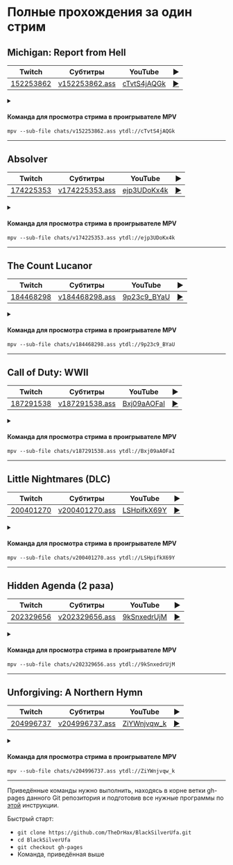 <!-- video.js -->
<link href="https://cdnjs.cloudflare.com/ajax/libs/video.js/6.3.3/video-js.css" rel="stylesheet">
<script src="https://cdnjs.cloudflare.com/ajax/libs/video.js/6.3.3/video.js"></script>
<!-- videojs-youtube -->
<script src="https://cdnjs.cloudflare.com/ajax/libs/videojs-youtube/2.4.1/Youtube.js"></script>
<!-- libjass -->
<link href="https://cdn.jsdelivr.net/npm/libjass@0.11.0/libjass.css" rel="stylesheet">
<script src="https://cdn.jsdelivr.net/npm/libjass@0.11.0/libjass.js"></script>
<!-- videojs-ass -->
<link href="https://cdn.jsdelivr.net/npm/videojs-ass@0.8.0/src/videojs.ass.css" rel="stylesheet">
<script src="https://cdn.jsdelivr.net/npm/videojs-ass@0.8.0/src/videojs.ass.js"></script>
<!-- videojs-resolution-switcher -->
<script src="https://cdn.jsdelivr.net/npm/videojs-resolution-switcher@0.4.2/lib/videojs-resolution-switcher.min.js"></script>

<script>
function createPlayer(id, youtube, twitch) {
  videojs(id, {
    controls: true,
    nativeControlsForTouch: false,
    width: 640,
    height: 360,
    fluid: true,
    plugins: {
      ass: {
        src: ["../chats/v" + twitch + ".ass"],
        delay: -0.1,
      },
      videoJsResolutionSwitcher: {
        default: 'high',
        dynamicLabel: true
      }
    },
    techOrder: ["youtube"],
    sources: [{
      "type": "video/youtube",
      "src": "https://www.youtube.com/watch?v=" + youtube
    }]
  });
}
</script>

# Полные прохождения за один стрим

## Michigan: Report from Hell

| Twitch | Субтитры | YouTube | ▶ |
| ------ | -------- | ------- | - |
| [152253862](https://www.twitch.tv/videos/152253862) | [v152253862.ass](../chats/v152253862.ass) | [cTvtS4jAQGk](https://www.youtube.com/watch?v=cTvtS4jAQGk) | <a href="/src/player.html?v=cTvtS4jAQGk&s=152253862" onclick="return openPlayer152253862()">▶</a> |

<script>
  function openPlayer152253862() {
    createPlayer("player-cTvtS4jAQGk", "cTvtS4jAQGk", "152253862");
    document.getElementById("spoiler-cTvtS4jAQGk").click();
    return false;
  }
</script>

<details>
  <summary id="spoiler-cTvtS4jAQGk"></summary>

  <div class="player-wrapper" style="margin-top: 32px">
    <video
      id="player-cTvtS4jAQGk"
      class="video-js vjs-default-skin vjs-big-play-centered" />
  </div>
</details>

#### Команда для просмотра стрима в проигрывателе MPV

```
mpv --sub-file chats/v152253862.ass ytdl://cTvtS4jAQGk
```

----
## Absolver

| Twitch | Субтитры | YouTube | ▶ |
| ------ | -------- | ------- | - |
| [174225353](https://www.twitch.tv/videos/174225353) | [v174225353.ass](../chats/v174225353.ass) | [ejp3UDoKx4k](https://www.youtube.com/watch?v=ejp3UDoKx4k) | <a href="/src/player.html?v=ejp3UDoKx4k&s=174225353" onclick="return openPlayer174225353()">▶</a> |

<script>
  function openPlayer174225353() {
    createPlayer("player-ejp3UDoKx4k", "ejp3UDoKx4k", "174225353");
    document.getElementById("spoiler-ejp3UDoKx4k").click();
    return false;
  }
</script>

<details>
  <summary id="spoiler-ejp3UDoKx4k"></summary>

  <div class="player-wrapper" style="margin-top: 32px">
    <video
      id="player-ejp3UDoKx4k"
      class="video-js vjs-default-skin vjs-big-play-centered" />
  </div>
</details>

#### Команда для просмотра стрима в проигрывателе MPV

```
mpv --sub-file chats/v174225353.ass ytdl://ejp3UDoKx4k
```

----
## The Count Lucanor

| Twitch | Субтитры | YouTube | ▶ |
| ------ | -------- | ------- | - |
| [184468298](https://www.twitch.tv/videos/184468298) | [v184468298.ass](../chats/v184468298.ass) | [9p23c9_BYaU](https://www.youtube.com/watch?v=9p23c9_BYaU) | <a href="/src/player.html?v=9p23c9_BYaU&s=184468298" onclick="return openPlayer184468298()">▶</a> |

<script>
  function openPlayer184468298() {
    createPlayer("player-9p23c9_BYaU", "9p23c9_BYaU", "184468298");
    document.getElementById("spoiler-9p23c9_BYaU").click();
    return false;
  }
</script>

<details>
  <summary id="spoiler-9p23c9_BYaU"></summary>

  <div class="player-wrapper" style="margin-top: 32px">
    <video
      id="player-9p23c9_BYaU"
      class="video-js vjs-default-skin vjs-big-play-centered" />
  </div>
</details>

#### Команда для просмотра стрима в проигрывателе MPV

```
mpv --sub-file chats/v184468298.ass ytdl://9p23c9_BYaU
```

----
## Call of Duty: WWII

| Twitch | Субтитры | YouTube | ▶ |
| ------ | -------- | ------- | - |
| [187291538](https://www.twitch.tv/videos/187291538) | [v187291538.ass](../chats/v187291538.ass) | [Bxj09aAOFaI](https://www.youtube.com/watch?v=Bxj09aAOFaI) | <a href="/src/player.html?v=Bxj09aAOFaI&s=187291538" onclick="return openPlayer187291538()">▶</a> |

<script>
  function openPlayer187291538() {
    createPlayer("player-Bxj09aAOFaI", "Bxj09aAOFaI", "187291538");
    document.getElementById("spoiler-Bxj09aAOFaI").click();
    return false;
  }
</script>

<details>
  <summary id="spoiler-Bxj09aAOFaI"></summary>

  <div class="player-wrapper" style="margin-top: 32px">
    <video
      id="player-Bxj09aAOFaI"
      class="video-js vjs-default-skin vjs-big-play-centered" />
  </div>
</details>

#### Команда для просмотра стрима в проигрывателе MPV

```
mpv --sub-file chats/v187291538.ass ytdl://Bxj09aAOFaI
```

----
## Little Nightmares (DLC)

| Twitch | Субтитры | YouTube | ▶ |
| ------ | -------- | ------- | - |
| [200401270](https://www.twitch.tv/videos/200401270) | [v200401270.ass](../chats/v200401270.ass) | [LSHpifkX69Y](https://www.youtube.com/watch?v=LSHpifkX69Y) | <a href="/src/player.html?v=LSHpifkX69Y&s=200401270" onclick="return openPlayer200401270()">▶</a> |

<script>
  function openPlayer200401270() {
    createPlayer("player-LSHpifkX69Y", "LSHpifkX69Y", "200401270");
    document.getElementById("spoiler-LSHpifkX69Y").click();
    return false;
  }
</script>

<details>
  <summary id="spoiler-LSHpifkX69Y"></summary>

  <div class="player-wrapper" style="margin-top: 32px">
    <video
      id="player-LSHpifkX69Y"
      class="video-js vjs-default-skin vjs-big-play-centered" />
  </div>
</details>

#### Команда для просмотра стрима в проигрывателе MPV

```
mpv --sub-file chats/v200401270.ass ytdl://LSHpifkX69Y
```

----
## Hidden Agenda (2 раза)

| Twitch | Субтитры | YouTube | ▶ |
| ------ | -------- | ------- | - |
| [202329656](https://www.twitch.tv/videos/202329656) | [v202329656.ass](../chats/v202329656.ass) | [9kSnxedrUjM](https://www.youtube.com/watch?v=9kSnxedrUjM) | <a href="/src/player.html?v=9kSnxedrUjM&s=202329656" onclick="return openPlayer202329656()">▶</a> |

<script>
  function openPlayer202329656() {
    createPlayer("player-9kSnxedrUjM", "9kSnxedrUjM", "202329656");
    document.getElementById("spoiler-9kSnxedrUjM").click();
    return false;
  }
</script>

<details>
  <summary id="spoiler-9kSnxedrUjM"></summary>

  <div class="player-wrapper" style="margin-top: 32px">
    <video
      id="player-9kSnxedrUjM"
      class="video-js vjs-default-skin vjs-big-play-centered" />
  </div>
</details>

#### Команда для просмотра стрима в проигрывателе MPV

```
mpv --sub-file chats/v202329656.ass ytdl://9kSnxedrUjM
```

----
## Unforgiving: A Northern Hymn

| Twitch | Субтитры | YouTube | ▶ |
| ------ | -------- | ------- | - |
| [204996737](https://www.twitch.tv/videos/204996737) | [v204996737.ass](../chats/v204996737.ass) | [ZiYWnjvqw_k](https://www.youtube.com/watch?v=ZiYWnjvqw_k) | <a href="/src/player.html?v=ZiYWnjvqw_k&s=204996737" onclick="return openPlayer204996737()">▶</a> |

<script>
  function openPlayer204996737() {
    createPlayer("player-ZiYWnjvqw_k", "ZiYWnjvqw_k", "204996737");
    document.getElementById("spoiler-ZiYWnjvqw_k").click();
    return false;
  }
</script>

<details>
  <summary id="spoiler-ZiYWnjvqw_k"></summary>

  <div class="player-wrapper" style="margin-top: 32px">
    <video
      id="player-ZiYWnjvqw_k"
      class="video-js vjs-default-skin vjs-big-play-centered" />
  </div>
</details>

#### Команда для просмотра стрима в проигрывателе MPV

```
mpv --sub-file chats/v204996737.ass ytdl://ZiYWnjvqw_k
```

----

Приведённые команды нужно выполнить, находясь в корне ветки gh-pages данного Git репозитория и подготовив все нужные программы по [этой](../tutorials/watch-online.md) инструкции.

Быстрый старт:
* `git clone https://github.com/TheDrHax/BlackSilverUfa.git`
* `cd BlackSilverUfa`
* `git checkout gh-pages`
* Команда, приведённая выше

